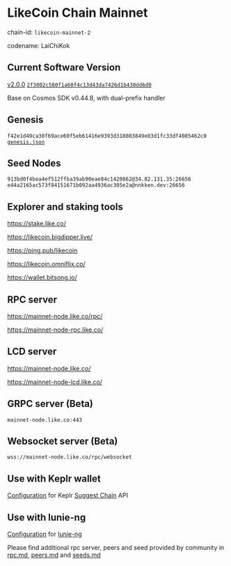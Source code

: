 # LikeCoin Chain Mainnet

chain-id: `likecoin-mainnet-2`

codename: LaiChiKok

## Current Software Version

[v2.0.0](https://github.com/likecoin/likecoin-chain/releases/tag/v2.0.0) [`2f3002c580f1a60f4c13d43da7426d1b430dd6d0`](https://github.com/likecoin/likecoin-chain/commit/2f3002c580f1a60f4c13d43da7426d1b430dd6d0)

Base on Cosmos SDK v0.44.8, with dual-prefix handler

## Genesis

`f42e1d49ca30f69ace60f5eb61416e9393d318083849e83d1fc33df4085462c0`
[`genesis.json`](./genesis.json)

## Seed Nodes

`913bd0f4bea4ef512ffba39ab90eae84c1420862@34.82.131.35:26656`
`e44a2165ac573f84151671b092aa4936ac305e2a@nnkken.dev:26656`

## Explorer and staking tools

https://stake.like.co/

https://likecoin.bigdipper.live/

https://ping.pub/likecoin

https://likecoin.omniflix.co/

https://wallet.bitsong.io/


## RPC server

https://mainnet-node.like.co/rpc/

https://mainnet-node-rpc.like.co/

## LCD server

https://mainnet-node.like.co/

https://mainnet-node-lcd.like.co/

## GRPC server (Beta)

`mainnet-node.like.co:443`

## Websocket server (Beta)

`wss://mainnet-node.like.co/rpc/websocket`

## Use with Keplr wallet

[Configuration](keplr.json) for Keplr [Suggest Chain](https://docs.keplr.app/api/suggest-chain.html) API

## Use with lunie-ng

[Configuration](network.json) for [lunie-ng](https://github.com/likecoin/lunie-ng)

Please find additional rpc server, peers and seed provided by community in [rpc.md](rpc.md), [peers.md](peers.md) and [seeds.md](seeds.md)
